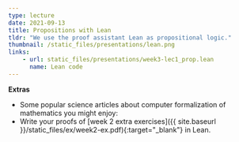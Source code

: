 ```yaml
---
type: lecture
date: 2021-09-13
title: Propositions with Lean
tldr: "We use the proof assistant Lean as propositional logic."
thumbnail: /static_files/presentations/lean.png 
links: 
    - url: static_files/presentations/week3-lec1_prop.lean
      name: Lean code
---
```

**Extras** 
- Some popular science articles about computer formalization of mathematics you might enjoy: 
- Write your proofs of [week 2 extra exercises]({{ site.baseurl }}/static_files/ex/week2-ex.pdf){:target="_blank"} in Lean. 
